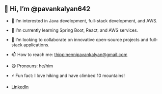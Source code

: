 ## 👋 Hi, I’m @pavankalyan642
- 👀 I’m interested in Java development, full-stack development, and AWS.
- 🌱 I’m currently learning Spring Boot, React, and AWS services.
- 💞️ I’m looking to collaborate on innovative open-source projects and full-stack applications.
- 📫 How to reach me: thippinennipavankalyan@gmail.com
- 😄 Pronouns: he/him
- ⚡ Fun fact: I love hiking and have climbed 10 mountains!

- [LinkedIn](https://www.linkedin.com/in/thippineni-pavan-kalyan-9634791b0)

<!---
pavankalyan642/pavankalyan642 is a ✨ special ✨ repository because its `README.md` (this file) appears on your GitHub profile.
You can click the Preview link to take a look at your changes.
--->
